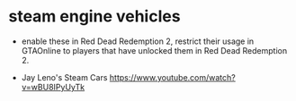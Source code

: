 # steam engine vehicles

- enable these in Red Dead Redemption 2, restrict their usage in GTAOnline to players that have unlocked them in Red Dead Redemption 2.

- Jay Leno's Steam Cars https://www.youtube.com/watch?v=wBU8IPyUyTk
